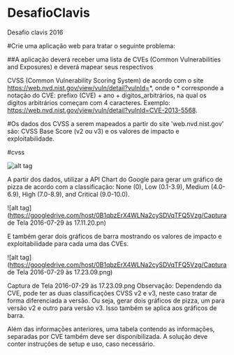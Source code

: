 # DesafioClavis
Desafio clavis 2016

#Crie uma aplicação web para tratar o seguinte problema:

##A aplicação deverá receber uma lista de CVEs (Common Vulnerabilities and Exposures) e deverá mapear seus respectivos

 CVSS (Common Vulnerability Scoring System) de acordo com o site https://web.nvd.nist.gov/view/vuln/detail?vulnId=*, onde o * corresponde a notação do CVE: prefixo (CVE) + ano + digitos_arbitrários, na qual os digitos arbitrários começam com 4 caracteres. Exemplo: https://web.nvd.nist.gov/view/vuln/detail?vulnId=CVE-2013-5568.

#Os dados dos CVSS a serem mapeados a partir do site 'web.nvd.nist.gov' são: CVSS Base Score (v2 ou v3) e os valores de impacto e exploitabilidade.

#cvss

![alt tag](https://googledrive.com/host/0B1qbzErX4WLNa2cySDVqTFQ5Vzg/cvss.png)

A partir dos dados, utilizar a API Chart do Google para gerar um gráfico de pizza de acordo com a classificação: None (0), Low (0.1-3.9), Medium (4.0-6.9), High (7.0-8.9), and Critical (9.0-10.0).

![alt tag](https://googledrive.com/host/0B1qbzErX4WLNa2cySDVqTFQ5Vzg/Captura de Tela 2016-07-29 às 17.11.20.pn)

E também gerar dois gráficos de barra mostrando os valores de impacto e exploitabilidade para cada uma das CVEs.

![alt tag](https://googledrive.com/host/0B1qbzErX4WLNa2cySDVqTFQ5Vzg/Captura de Tela 2016-07-29 às 17.23.09.png)

Captura de Tela 2016-07-29 às 17.23.09.png
Observação: Dependendo da CVE, pode ter as duas classificações CVSS v2 e v3, neste caso
tratar de forma diferenciada a versão. Ou seja, gerar dois gráficos de pizza, um para versão v2 e outro para versão v3. Isso também se aplica aos gráficos de barra.

Além das informações anteriores, uma tabela contendo as informações, separadas por CVE também deve ser disponibilizada.
A solução deve conter instruções de setup e uso, caso necessário.
